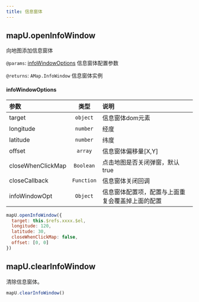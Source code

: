 ```yaml
---
title: 信息窗体
---
```


## mapU.openInfoWindow

向地图添加信息窗体

`@params`: [infoWindowOptions](#infoWindowOptions) 信息窗体配置参数

`@returns`: `AMap.InfoWindow` 信息窗体实例


#### infoWindowOptions

| 参数  | 类型 |  说明  |
| :- | :-----:| :--|   
| target | `object`   | 信息窗体dom元素 |
| longitude | `number`   | 经度 |
| latitude | `number`   | 纬度 |
| offset | `array`   | 信息窗体偏移量[X,Y] |
| closeWhenClickMap | `Boolean`   | 点击地图是否关闭弹窗，默认 true |
| closeCallback | `Function`   | 信息窗体关闭回调 |
| infoWindowOpt | `Object`   | 信息窗体配置项，配置与上面重复会覆盖掉上面的配置 |


```javascript
mapU.openInfoWindow({
  target: this.$refs.xxxx.$el,
  longitude: 120,
  latitude: 30,
  closeWhenClickMap: false,
  offset: [0, 0]
})
```

## mapU.clearInfoWindow

清除信息窗体。

```javascript
mapU.clearInfoWindow()
```
